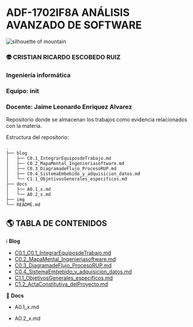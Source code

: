 # ADF-1702IF8A ANÁLISIS AVANZADO DE SOFTWARE

<img title="Elliott Engelmann" src="https://images.unsplash.com/photo-1439792675105-701e6a4ab6f0?ixlib=rb-1.2.1&q=80&fm=jpg&crop=entropy&cs=tinysrgb&w=1080&fit=max&ixid=eyJhcHBfaWQiOjkwODQwfQ" alt="silhouette of mountain" data-align="center">

### :alien: CRISTIAN RICARDO ESCOBEDO RUIZ
### Ingeniería informática
### Equipo: init
### Docente: Jaime Leonardo Enriquez Alvarez


Repositorio donde se almacenan los trabajos como evidencia relacionados con la materia.

Estructura del repositorio:

```
.
├── blog
│   ├── C0.1_IntegrarEquiposdeTrabajo.md
│   ├── C0.2_MapaMental_Ingenieriasoftware.md
│   ├── C0.3_DiagramadeFlujo_ProcesoRUP.md
│   ├── C0.4_SistemaEmbebido_y_adquisicion_datos.md
│   └── C1.1_ObjetivosGenerales_especificos.md
├── docs
│   ├── A0.1_x.md
│   └── A0.2_x.md
├── img
└── README.md

```

## :earth_americas: TABLA DE CONTENIDOS

:information_source: **Blog**

* [C0.1_C0.1_IntegrarEquiposdeTrabajo.md](blog/C0.1_IntegrarEquiposdeTrabajo.md) 
* [C0.2_MapaMental_Ingenieriasoftware.md](blog/C0.2_MapaMental_Ingenieriasoftware.md)
* [C0.3_DiagramadeFlujo_ProcesoRUP.md](blob/../blog/C0.3_DiagramadeFlujo_ProcesoRUP.md)
* [C0.4_SistemaEmbebido_y_adquisicion_datos.md](blob/../blog/C0.4_SistemaEmbebido_y_adquisicion_datos.md)
* [C1.1_ObjetivosGenerales_especificos.md](blog/C1.1_ObjetivosGenerales_especificos.md)
* [C1.2_ActaConstitutiva_delProyecto.md](blog/)

:page_facing_up: **Docs**

* A0.1_x.md

* A0.2_x.md
